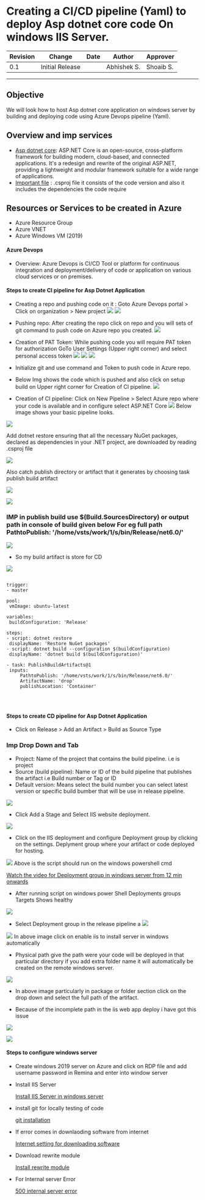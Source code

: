 # Creating a CI/CD pipeline (Yaml) to deploy Asp dotnet core code On windows IIS Server.


| Revision | Change | Date | Author | Approver |
| --- | --- | --- | --- | --- |
| 0.1 | Initial Release |  | Abhishek S. | Shoaib S. |

---

## Objective

We will look how to host Asp dotnet core application on windows server by building and deploying code using Azure Devops pipeline  (Yaml).

## Overview and  imp services
- <ins>Asp dotnet core</ins>: ASP.NET Core is an open-source, cross-platform framework for building modern, cloud-based, and connected applications. It's a redesign and rewrite of the original ASP.NET, providing a lightweight and modular framework suitable for a wide range of applications.
- <ins>Important file</ins> : .csproj file it consists of the code version and also it includes the dependencies the code require

  
## Resources or Services to be created in Azure

- Azure Resource Group
- Azure VNET 
- Azure Windows VM (2019)
  



#### Azure Devops
- Overview: Azure Devops is CI/CD Tool or platform for continuous integration and deployment/delivery of code or application on various cloud services or on premises.

#### Steps to create CI pipeline for Asp Dotnet Application
- Creating a repo and pushing code on it :  Goto Azure Devops portal > Click on organization > New project
![](__assests__/snap1.png)
![](__assests__/snap2.png)
- Pushing repo: After creating the repo click on repo and you will sets of git command to push code on Azure repo you created.
  ![](__assests__/snap3.png)
- Creation of PAT Token: While pushing code you will require PAT token for authorization GoTo User Settings (Upper right corner) and select personal access token 
![](__assests__/snap4.png)
![](__assests__/snap5.png)
![](__assests__/snap6.png)

- Initialize git and use command and Token to push code in Azure repo.
- Below Img shows the code which is pushed and also click on setup build on Upper right corner for Creation of CI pipeline.
![](__assests__/snap7.png)

- Creation of CI pipeline: Click on New Pipeline > Select Azure repo where your code is available and in configure select ASP.NET Core
![](__assests__/snap8.png)
Below image shows your basic pipeline looks.

![](__assests__/snap9.png)

Add dotnet restore ensuring that all the necessary NuGet packages, declared as dependencies in your .NET project, are downloaded by reading .csproj file


![](__assests__/snap10.png)

Also catch publish directory or artifact that it generates by choosing task publish build artifact 


![](__assests__/snap11.png)


![](__assests__/snap12.png)
 ### IMP in publish build use $(Build.SourcesDirectory) or output path in console of build given below For eg full path  PathtoPublish: '/home/vsts/work/1/s/bin/Release/net6.0/' 

 ![](__assests__/snap13.png)

 - So my build artifact is store for CD

 ![](__assests__/snap14.png)


 ```
 
trigger:
- master

pool:
  vmImage: ubuntu-latest

variables:
  buildConfiguration: 'Release'

steps:
- script: dotnet restore
  displayName: 'Restore NuGet packages'
- script: dotnet build --configuration $(buildConfiguration)
  displayName: 'dotnet build $(buildConfiguration)'

- task: PublishBuildArtifacts@1
  inputs:
      PathtoPublish: '/home/vsts/work/1/s/bin/Release/net6.0/'
      ArtifactName: 'drop'
      publishLocation: 'Container'




```


#### Steps to create CD pipeline for Asp Dotnet Application

- Click on Release > Add an Artifact > Build as Source Type 
### Imp Drop Down and Tab
- Project: Name of the project that contains the build pipeline. i.e is project
- Source (build pipeline): Name or ID of the build pipeline that publishes the artifact i.e Build number or Tag or ID
- Default version: Means select the build number you can select latest version or specific build bumber that will be use in release pipeline.



![](__assests__/snap15.png)


- Click Add a Stage and Select IIS website deployment.

![](__assests__/snap16.png)

- Click on the IIS deployment and configure Deployment group by clicking on the settings. Deplyment group where your artifact or code deployed for hosting.

![](__assests__/snap17.png)
Above is the script should run on the windows powershell cmd

[Watch the video for Deployment group in windows server from 12 min onwards](https://www.youtube.com/watch?v=BpCwQp-ABcM&t=473s)

- After running script on windows power Shell Deployments groups Targets Shows healthy

![](__assests__/snap18.png)

- Select Deployment group in the release pipeline a
![](__assests__/snap19.png)


![](__assests__/snap20.png)
In above image click on enable iis to install server in windows automatically


- Physical path give the path were your code will be deployed in that particular directory if you add extra folder name it will automatically be created on the remote windows server.

![](__assests__/snap21.png)

- In above image particularly in package or folder section click on the drop down and select the full path of the artifact.

- Because of the incomplete path in the iis web app deploy i have got this issue

![](__assests__/snap22.png)

![](__assests__/snap23.png)

#### Steps to configure windows server

- Create windows 2019 server on Azure and click on RDP file and add username password in Remina and enter into window server

- Install IIS Server

  [Install IIS Server in windows server](https://www.youtube.com/watch?v=eeBm2H1Yuok)

- install git for locally testing of code

    [git installation](https://www.youtube.com/watch?v=cJTXh7g-uCM)

- If error comes in downlaoding software from internet

    [Internet setting for downloading software](https://www.youtube.com/watch?v=7BrMddeIVCA)

- Download rewrite module 

    [Install rewrite module](https://www.youtube.com/watch?v=a5U9Iv_7Vog)

- For Internal server Error

    [500 internal server error](https://www.youtube.com/watch?v=moqe9mh3j2c)




